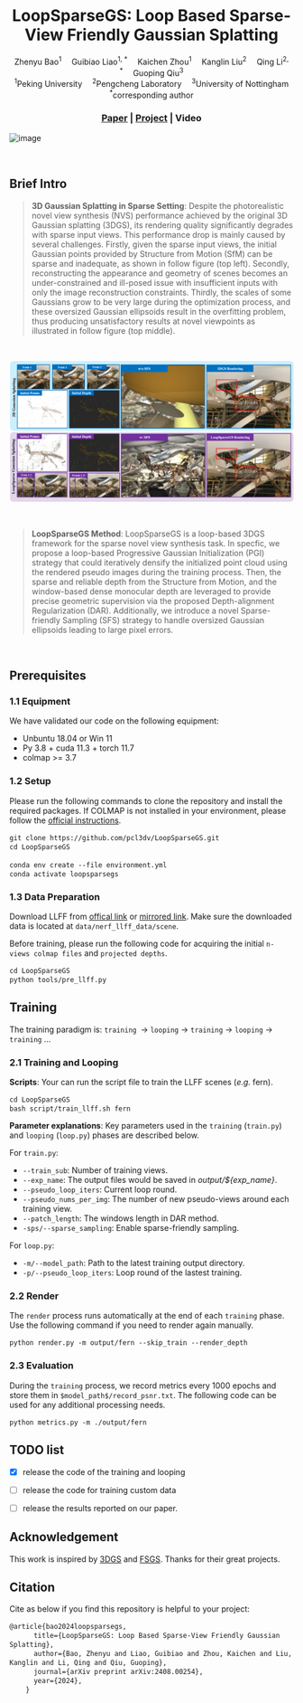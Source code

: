 <div align="center">

<h1>LoopSparseGS: Loop Based Sparse-View Friendly Gaussian Splatting </h1>

<div>
    Zhenyu Bao<sup>1</sup>&emsp;
    Guibiao Liao<sup>1, *</sup>&emsp;
    Kaichen Zhou<sup>1</sup>&emsp;
    Kanglin Liu<sup>2</sup>&emsp;
    Qing Li<sup>2, *</sup>&emsp;
    Guoping Qiu<sup>3</sup>
</div>

<div>
    <sup>1</sup>Peking University&emsp;
    <sup>2</sup>Pengcheng Laboratory&emsp;
    <sup>3</sup>University of Nottingham
</div>

<div>
    <sup>*</sup>corresponding author
</div>

### [Paper](https://arxiv.org/abs/2408.00254) | [Project](https://zhenybao.github.io/LoopSparseGS) | Video

</div>

![image](assets/comparison.gif)

<br>

## Brief Intro
>**3D Gaussian Splatting in Sparse Setting**: Despite the photorealistic novel view synthesis (NVS) performance achieved by the original 3D Gaussian splatting (3DGS), its rendering quality significantly degrades with sparse input views. This performance drop is mainly caused by several challenges. Firstly, given the sparse input views, the initial Gaussian points provided by Structure from Motion (SfM) can be sparse and inadequate, as shown in follow figure (top left). Secondly, reconstructing the appearance and geometry of scenes becomes an under-constrained and ill-posed issue with insufficient inputs with only the image reconstruction constraints. Thirdly, the scales of some Gaussians grow to be very large during the optimization process, and these oversized Gaussian ellipsoids result in the overfitting problem, thus producing unsatisfactory results at novel viewpoints as illustrated in follow figure (top middle).

<br>

![image](assets/teaser.png)

<br>

>**LoopSparseGS Method**: LoopSparseGS is a loop-based 3DGS framework for the sparse novel view synthesis task. In specfic, we propose a loop-based Progressive Gaussian Initialization (PGI) strategy that could iteratively densify the initialized point cloud using the rendered pseudo images during the training process. Then, the sparse and reliable depth from the Structure from Motion, and the window-based dense monocular depth are leveraged to provide precise geometric supervision via the proposed Depth-alignment Regularization (DAR). Additionally, we introduce a novel Sparse-friendly Sampling (SFS) strategy to handle oversized Gaussian ellipsoids leading to large pixel errors.

<br>

## Prerequisites
### 1.1  Equipment

We have validated our code on the following equipment:

- Unbuntu 18.04  or Win 11
- Py 3.8 + cuda 11.3 + torch 11.7
- colmap >= 3.7

### 1.2  Setup

Please run the following commands to clone the repository and install the required packages.
If COLMAP is not installed in your environment, please follow the [official instructions](https://colmap.github.io/install.html).
```
git clone https://github.com/pcl3dv/LoopSparseGS.git
cd LoopSparseGS

conda env create --file environment.yml
conda activate loopsparsegs
```

### 1.3  Data Preparation
Download LLFF from [offical link](https://drive.google.com/drive/folders/128yBriW1IG_3NJ5Rp7APSTZsJqdJdfc1) or [mirrored link](https://drive.google.com/file/d/11PhkBXZZNYTD2emdG1awALlhCnkq7aN-/view). Make sure the downloaded data is located at `data/nerf_llff_data/scene`.

Before training, please run the following code for acquiring the initial `n-views colmap files` and `projected depths`.
```
cd LoopSparseGS
python tools/pre_llff.py
```


## Training
The training paradigm is:
`training `-> `looping` -> `training` -> `looping` -> `training` ... 

### 2.1  Training and Looping
**Scripts**: Your can run the script file to train the LLFF scenes (*e.g.* fern).

```
cd LoopSparseGS
bash script/train_llff.sh fern
```

**Parameter explanations**: Key parameters used in the `training` (`train.py`) and `looping` (`loop.py`) phases are described below.


For `train.py`:
* `--train_sub`: Number of training views.
* `--exp_name`: The output files would be saved in *output/${exp_name}*.
* `--pseudo_loop_iters`: Current loop round.
* `--pseudo_nums_per_img`: The number of new pseudo-views around each training view.
* `--patch_length`: The windows length in DAR method.
* `-sps/--sparse_sampling`: Enable sparse-friendly sampling.

For `loop.py`:
* `-m/--model_path`: Path to the latest training output directory.
* `-p/--pseudo_loop_iters`: Loop round of the lastest training.


### 2.2  Render
The `render` process runs automatically at the end of each `training` phase.
Use the following command if you need to render again manually.

```
python render.py -m output/fern --skip_train --render_depth
```

### 2.3  Evaluation
During the `training` process, we record metrics every 1000 epochs and store them in `$model_path$/record_psnr.txt`.
The following code can be used for any additional processing needs.
```
python metrics.py -m ./output/fern
```


## TODO list
- [x] release the code of the training and looping
- [ ] release the code for training custom data
- [ ] release the results reported on our paper.


## Acknowledgement

This work is inspired by [3DGS](https://github.com/graphdeco-inria/gaussian-splatting) and [FSGS](https://github.com/VITA-Group/FSGS). Thanks for their great projects.


## Citation

Cite as below if you find this repository is helpful to your project:
```
@article{bao2024loopsparsegs,
      title={LoopSparseGS: Loop Based Sparse-View Friendly Gaussian Splatting},
      author={Bao, Zhenyu and Liao, Guibiao and Zhou, Kaichen and Liu, Kanglin and Li, Qing and Qiu, Guoping},
      journal={arXiv preprint arXiv:2408.00254},
      year={2024},
    }
```
